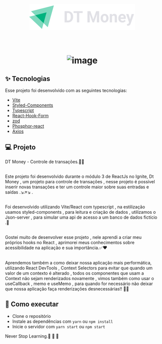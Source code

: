 
<h1 align="center" >
<img src="./src/assets/logo.svg"/>
</h1>



<br>

<h1 align="center" >

![image](https://github.com/RafaelFigueiredo2203/dt-money2.0/assets/60237326/00f40685-d6e8-45dd-96dd-1c25064d37f0)





  </h1>


## ✨ Tecnologias

Esse projeto foi desenvolvido com as seguintes tecnologias:

- [Vite](https://vitejs.dev/)
- [Styled-Components](https://styled-components.com/)
- [Typescript](https://www.typescriptlang.org/)
- [React-Hook-Form](https://react-hook-form.com/)
- [zod](https://zod.dev/)
- [Phosphor-react](https://phosphoricons.com/)
- [Axios](https://axios-http.com/ptbr/docs/intro)


## 💻 Projeto

DT Money - Controle de transações.🚀✅
<br> <br>

Este projeto foi desenvolvido durante o módulo 3 de ReactJs no Ignite, Dt Money , um projeto para controle de transações , nesse projeto é possível inserir novas transações e ter um controle maior sobre suas entradas e saídas .↘️↗️↘️ .
<br> <br>


Foi desenvolvido utilizando Vite/React com typescript , na estilização usamos styled-components , para leitura e criação de dados , utilizamos o Json-server , para simular uma api de acesso a um banco de dados fictício .🚀
<br> <br>


Gostei muito de desenvolver esse projeto , nele aprendi a criar meu próprios hooks no React , aprimorei meus conhecimentos sobre acessibilidade na aplicação e sua importância.✅❤️
<br> <br>

Aprendemos também a como deixar nossa aplicação mais performática, utilizando React DevTools , Context Selectors para evitar que quando um valor de um contexto é alterado , todos os componentes que usam a Context não sejam renderizados novamente , vimos também como usar o useCallback , memo e useMemo , para quando for necessário não deixar que nossa aplicação faça renderizações desnecessárias!! 🚀🚀   


## 🚀 Como executar

- Clone o repositório
- Instale as dependências com `yarn` ou `npm install`
- Inicie o servidor com `yarn start` ou `npm start`


Never Stop Learning.🚀 🚀 🚀 

